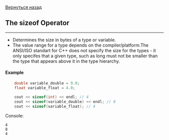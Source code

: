 [Вернуться назад](/README.md)

## The sizeof Operator
----

- Determines the size in bytes of a type or variable.
- The value range for a type depends on the compiler/platform.The ANSI/ISO standart for C++ does not specify the size for the types - it only specifes that a given type, such as long must not be smaller than the type that appears above it in the type hierarchy.

#### Example

```cpp
    double variable_double = 9.0;
    float variable_float = 4.0;

    cout << sizeof(int) << endl; // 4
    cout << sizeof(variable_double) << endl; // 8
    cout << sizeof(variable_float); // 4
```

Console:

```
4
8
4
```